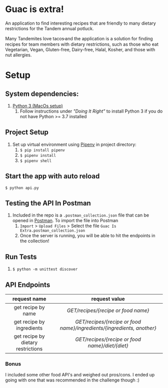 # Guac is extra!
An application to find interesting recipes that are friendly to many dietary restrictions for the Tandem annual potluck. 

Many Tandemites love tacos̶ and the application is a solution for finding recipes for team members with dietary restrictions, 
such as those who eat Vegetarian, Vegan, Gluten-free, Dairy-free, Halal, Kosher, and those with nut allergies. 

# Setup
## System dependencies:
1. [Python 3 (MacOs setup)](https://docs.python-guide.org/starting/install3/osx/)
    1. Follow instructions under _"Doing It Right"_ to install Python 3 if you do not have Python >= 3.7 installed 

## Project Setup
1. Set up virtual environment using [Pipenv](https://pipenv-fork.readthedocs.io/en/latest/basics.html) in project directory: 
    1. `$ pip install pipenv`
    1. `$ pipenv install`
    1. `$ pipenv shell`

## Start the app with auto reload
```
$ python api.py
```

## Testing the API In Postman
1. Included in the repo is a `.postman_collection.json` file that can be opened in [Postman](https://www.postman.com/). 
To import the file into Postman
    1. `Import` > `Upload Files` > Select the file `Guac Is Extra.postman_collection.json`
    2. Once the server is running, you will be able to hit the endpoints in the collection!
 
## Run Tests
1. `$ python -m unittest discover`

## API Endpoints
|request name  |  request value  |
:-------:|:-------:
|get recipe by name   | _GET/recipes/{recipe or food name}_
|get recipe by ingredients        | _GET/recipes/{recipe or food name}/ingredients/{ingredients, another}_
|get recipe by dietary restrictions    | _GET/recipes/{recipe or food name}/diet/{diet}_

### Bonus
I included some other food API's and weighed out pros/cons. I ended up going with one that was recommended 
in the challenge though :)